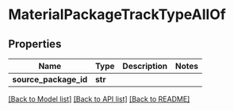 # MaterialPackageTrackTypeAllOf

## Properties
Name | Type | Description | Notes
------------ | ------------- | ------------- | -------------
**source_package_id** | **str** |  | 

[[Back to Model list]](../README.md#documentation-for-models) [[Back to API list]](../README.md#documentation-for-api-endpoints) [[Back to README]](../README.md)


